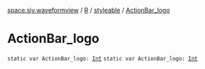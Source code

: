 [space.siy.waveformview](../../index.md) / [R](../index.md) / [styleable](index.md) / [ActionBar_logo](./-action-bar_logo.md)

# ActionBar_logo

`static var ActionBar_logo: `[`Int`](https://kotlinlang.org/api/latest/jvm/stdlib/kotlin/-int/index.html)
`static var ActionBar_logo: `[`Int`](https://kotlinlang.org/api/latest/jvm/stdlib/kotlin/-int/index.html)
